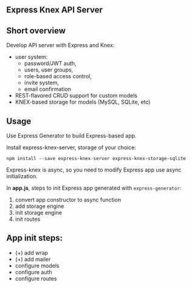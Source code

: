 ## Express Knex API Server

## Short overview

Develop API server with Express and Knex:

  * user system: 
    * password/JWT auth, 
    * users, user groups, 
    * role-based access control, 
    * invite system,
    * email confirmation
  * REST-flavored CRUD support for custom models
  * KNEX-based storage for models (MySQL, SQLite, etc)

## Usage

Use Express Generator to build Express-based app.

Install express-knex-server, storage of your choice:

    npm install --save express-knex-server express-knex-storage-sqlite
    
Express-knex is async, so you need to modify Express app use async initialization.

In **app.js**, steps to init Express app generated with ``express-generator``:

1) convert app constructor to async function
2) add storage engine
3) init storage engine
4) init routes

## App init steps:

* (+) add wrap
* (+) add mailer
* configure models
* configure auth
* configure routes



    

